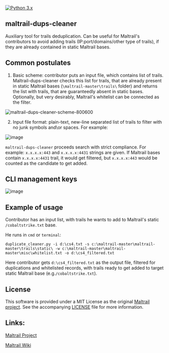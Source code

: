 [![Python 3.x](https://img.shields.io/badge/python-3.x-yellow.svg)](https://www.python.org/)

## maltrail-dups-cleaner

Auxiliary tool for trails deduplication. Can be useful for Maltrail's contributors to avoid adding trails (IP:port/domains/other type of trails), if they are already contained in static Maltrail bases.

## Common postulates

1) Basic scheme: contributor puts an input file, which contains list of trails. Maltrail-dups-cleaner checks this list for trails, that are already present in static Maltrail bases (```\maltrail-master\trails\``` folder) and returns the list with trails, that are guaranteedly absent in static bases. Optionally, but very desirably, Maltrail's whitelist can be connected as the filter.

![maltrail-dups-cleaner-scheme-800600](https://user-images.githubusercontent.com/7167300/196703734-b3193443-be36-4907-814e-76f3c7550be9.png)

2) Input file format: plain-text, new-line separated list of trails to filter with no junk symbols and\or spaces. For example:

![image](https://user-images.githubusercontent.com/7167300/196706232-3c41d1c3-b036-476f-9460-e6a0009477a1.png)

```maltrail-dups-cleaner``` proceeds search with strict compliance. For example: ```x.x.x.x:443``` and ```x.x.x.x:4431``` strings are given. If Maltrail bases contain ```x.x.x.x:4431``` trail, it would get filtered, but ```x.x.x.x:443``` would be counted as the candidate to get added.

## CLI management keys

![image](https://user-images.githubusercontent.com/7167300/196686259-9f994452-077e-42fd-917f-ea453016495c.png)


## Example of usage

Contributor has an input list, with trails he wants to add to Maltrail's static ```/cobaltstrike.txt``` base.

He runs in ```cmd``` or ```terminal```:

```duplicate_cleaner.py -i d:\cs4.txt -s c:\maltrail-master\maltrail-master\trails\static\ -w c:\maltrail-master\maltrail-master\misc\whitelist.txt -o d:\cs4_filtered.txt```



Here contributor gets ```d:\cs4_filtered.txt``` as the output file, filtered for duplications and whitelisted records, with trails ready to get added to target static Maltrail base (e.g.```/cobaltstrike.txt```).

## License

This software is provided under a MIT License as the original [Maltrail project](https://github.com/stamparm/maltrail/blob/master/README.md#license). See the accompanying [LICENSE](https://github.com/stamparm/maltrail/blob/master/LICENSE) file for more information.

## Links:

[Maltrail Project](https://github.com/stamparm/maltrail)

[Maltrail Wiki](https://github.com/stamparm/maltrail/wiki)
